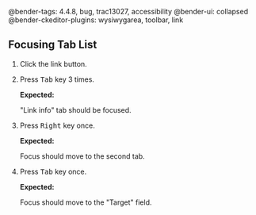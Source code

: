 @bender-tags: 4.4.8, bug, trac13027, accessibility
@bender-ui: collapsed
@bender-ckeditor-plugins: wysiwygarea, toolbar, link

## Focusing Tab List

1. Click the link button.
1. Press <kbd>Tab</kbd> key 3 times.

	**Expected:**

	&quot;Link info&quot; tab should be focused.

1. Press <kbd>Right</kbd> key once.

	**Expected:**

	Focus should move to the second tab.

1. Press <kbd>Tab</kbd> key once.

	**Expected:**

	Focus should move to the &quot;Target&quot; field.
